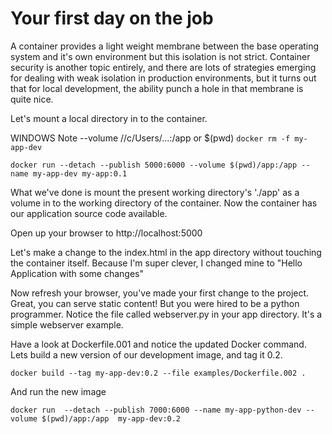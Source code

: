 # Your first day on the job

A container provides a light weight membrane between the base operating system and it's own environment but this isolation is not strict. Container security is another topic entirely,  and there are lots of strategies emerging for dealing with weak isolation in production environments, but it turns out that for local development, the ability punch a hole in that membrane is quite nice.

Let's mount a local directory in to the container.

WINDOWS Note --volume //c/Users/...:/app or $(pwd)
`docker rm -f my-app-dev`

`docker run --detach --publish 5000:6000 --volume $(pwd)/app:/app --name my-app-dev my-app:0.1`

What we've done is mount the present working directory's './app' as a volume in to the working directory of the container. Now the container has our application source code available.

Open up your browser to http://localhost:5000

Let's make a change to the index.html in the app directory without touching the container itself. Because I'm super clever, I changed mine to "Hello Application with some changes"

Now refresh your browser, you've made your first change to the project. Great, you can serve static content! But you were hired to be a python programmer. Notice the file called webserver.py in your app directory. It's a simple webserver example.

Have a look at Dockerfile.001 and notice the updated Docker command. Lets build a new version of our development image, and tag it 0.2.

`docker build --tag my-app-dev:0.2 --file examples/Dockerfile.002 .`

And run the new image

`docker run  --detach --publish 7000:6000 --name my-app-python-dev --volume $(pwd)/app:/app  my-app-dev:0.2`
